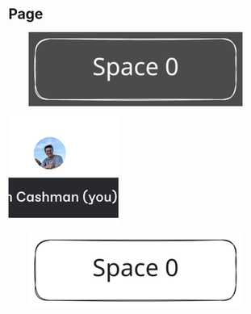# Page

<figure><img src=".gitbook/assets/darkmode.svg" alt=""><figcaption></figcaption></figure>

![](<.gitbook/assets/CleanShot 2024-05-30 at 13.24.34@2x.png>)



<figure><img src=".gitbook/assets/lightmode.svg" alt=""><figcaption></figcaption></figure>
